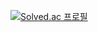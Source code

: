 [![Solved.ac
프로필](http://mazassumnida.wtf/api/v2/generate_badge?boj=wkdtmf357)](https://solved.ac/wkdtmf357)

<!--
**JSeungBeom/JSeungBeom** is a ✨ _special_ ✨ repository because its `README.md` (this file) appears on your GitHub profile.

Here are some ideas to get you started:

- 🔭 I’m currently working on ...
- 🌱 I’m currently learning ...
- 👯 I’m looking to collaborate on ...
- 🤔 I’m looking for help with ...
- 💬 Ask me about ...
- 📫 How to reach me: ...
- 😄 Pronouns: ...
- ⚡ Fun fact: ...
-->
